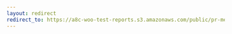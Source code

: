 ```yaml
---
layout: redirect
redirect_to: https://a8c-woo-test-reports.s3.amazonaws.com/public/pr-merge/39812/e2e/index.html
---
```

